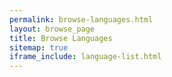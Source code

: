 ```yaml
---
permalink: browse-languages.html
layout: browse_page
title: Browse Languages
sitemap: true
iframe_include: language-list.html
---
```


